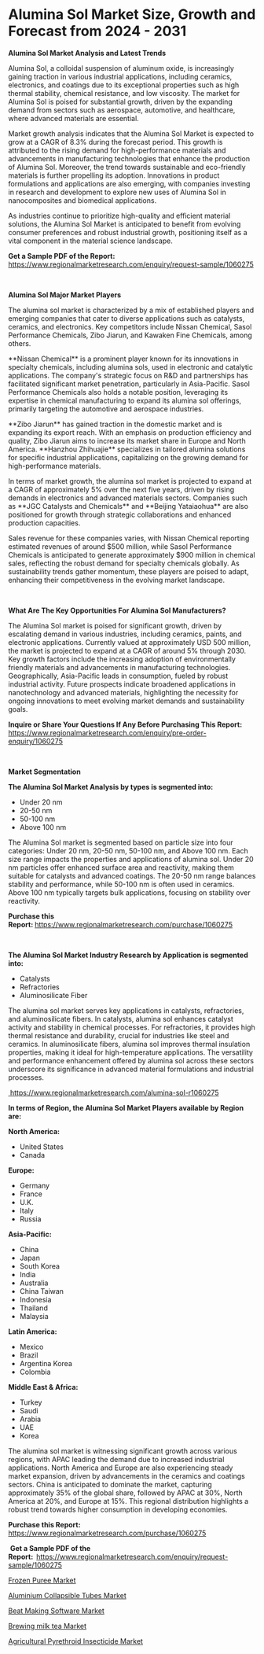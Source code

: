 <p><h1>Alumina Sol Market Size, Growth and Forecast from 2024 - 2031</h1></p><p><strong>Alumina Sol Market Analysis and Latest Trends</strong></p>
<p><p>Alumina Sol, a colloidal suspension of aluminum oxide, is increasingly gaining traction in various industrial applications, including ceramics, electronics, and coatings due to its exceptional properties such as high thermal stability, chemical resistance, and low viscosity. The market for Alumina Sol is poised for substantial growth, driven by the expanding demand from sectors such as aerospace, automotive, and healthcare, where advanced materials are essential.</p><p>Market growth analysis indicates that the Alumina Sol Market is expected to grow at a CAGR of 8.3% during the forecast period. This growth is attributed to the rising demand for high-performance materials and advancements in manufacturing technologies that enhance the production of Alumina Sol. Moreover, the trend towards sustainable and eco-friendly materials is further propelling its adoption. Innovations in product formulations and applications are also emerging, with companies investing in research and development to explore new uses of Alumina Sol in nanocomposites and biomedical applications.</p><p>As industries continue to prioritize high-quality and efficient material solutions, the Alumina Sol Market is anticipated to benefit from evolving consumer preferences and robust industrial growth, positioning itself as a vital component in the material science landscape.</p></p>
<p><strong>Get a Sample PDF of the Report:&nbsp;</strong> <a href="https://www.regionalmarketresearch.com/enquiry/request-sample/1060275">https://www.regionalmarketresearch.com/enquiry/request-sample/1060275</a></p>
<p>&nbsp;</p>
<p><strong>Alumina Sol Major Market Players</strong></p>
<p><p>The alumina sol market is characterized by a mix of established players and emerging companies that cater to diverse applications such as catalysts, ceramics, and electronics. Key competitors include Nissan Chemical, Sasol Performance Chemicals, Zibo Jiarun, and Kawaken Fine Chemicals, among others.</p><p>**Nissan Chemical** is a prominent player known for its innovations in specialty chemicals, including alumina sols, used in electronic and catalytic applications. The company's strategic focus on R&D and partnerships has facilitated significant market penetration, particularly in Asia-Pacific. Sasol Performance Chemicals also holds a notable position, leveraging its expertise in chemical manufacturing to expand its alumina sol offerings, primarily targeting the automotive and aerospace industries.</p><p>**Zibo Jiarun** has gained traction in the domestic market and is expanding its export reach. With an emphasis on production efficiency and quality, Zibo Jiarun aims to increase its market share in Europe and North America. **Hanzhou Zhihuajie** specializes in tailored alumina solutions for specific industrial applications, capitalizing on the growing demand for high-performance materials.</p><p>In terms of market growth, the alumina sol market is projected to expand at a CAGR of approximately 5% over the next five years, driven by rising demands in electronics and advanced materials sectors. Companies such as **JGC Catalysts and Chemicals** and **Beijing Yataiaohua** are also positioned for growth through strategic collaborations and enhanced production capacities.</p><p>Sales revenue for these companies varies, with Nissan Chemical reporting estimated revenues of around $500 million, while Sasol Performance Chemicals is anticipated to generate approximately $900 million in chemical sales, reflecting the robust demand for specialty chemicals globally. As sustainability trends gather momentum, these players are poised to adapt, enhancing their competitiveness in the evolving market landscape.</p></p>
<p>&nbsp;</p>
<p><strong>What Are The Key Opportunities For Alumina Sol Manufacturers?</strong></p>
<p><p>The Alumina Sol market is poised for significant growth, driven by escalating demand in various industries, including ceramics, paints, and electronic applications. Currently valued at approximately USD 500 million, the market is projected to expand at a CAGR of around 5% through 2030. Key growth factors include the increasing adoption of environmentally friendly materials and advancements in manufacturing technologies. Geographically, Asia-Pacific leads in consumption, fueled by robust industrial activity. Future prospects indicate broadened applications in nanotechnology and advanced materials, highlighting the necessity for ongoing innovations to meet evolving market demands and sustainability goals.</p></p>
<p><strong>Inquire or Share Your Questions If Any Before Purchasing This Report:</strong> <a href="https://www.regionalmarketresearch.com/enquiry/pre-order-enquiry/1060275">https://www.regionalmarketresearch.com/enquiry/pre-order-enquiry/1060275</a></p>
<p>&nbsp;</p>
<p><strong>Market Segmentation</strong></p>
<p><strong>The Alumina Sol Market Analysis by types is segmented into:</strong></p>
<p><ul><li>Under 20 nm</li><li>20-50 nm</li><li>50-100 nm</li><li>Above 100 nm</li></ul></p>
<p><p>The Alumina Sol market is segmented based on particle size into four categories: Under 20 nm, 20-50 nm, 50-100 nm, and Above 100 nm. Each size range impacts the properties and applications of alumina sol. Under 20 nm particles offer enhanced surface area and reactivity, making them suitable for catalysts and advanced coatings. The 20-50 nm range balances stability and performance, while 50-100 nm is often used in ceramics. Above 100 nm typically targets bulk applications, focusing on stability over reactivity.</p></p>
<p><strong>Purchase this Report:&nbsp;</strong><a href="https://www.regionalmarketresearch.com/purchase/1060275">https://www.regionalmarketresearch.com/purchase/1060275</a></p>
<p>&nbsp;</p>
<p><strong>The Alumina Sol Market Industry Research by Application is segmented into:</strong></p>
<p><ul><li>Catalysts</li><li>Refractories</li><li>Aluminosilicate Fiber</li></ul></p>
<p><p>The alumina sol market serves key applications in catalysts, refractories, and aluminosilicate fibers. In catalysts, alumina sol enhances catalyst activity and stability in chemical processes. For refractories, it provides high thermal resistance and durability, crucial for industries like steel and ceramics. In aluminosilicate fibers, alumina sol improves thermal insulation properties, making it ideal for high-temperature applications. The versatility and performance enhancement offered by alumina sol across these sectors underscore its significance in advanced material formulations and industrial processes.</p></p>
<p><a href="https://www.regionalmarketresearch.com/alumina-sol-r1060275">&nbsp;https://www.regionalmarketresearch.com/alumina-sol-r1060275</a></p>
<p><strong>In terms of Region, the Alumina Sol Market Players available by Region are:</strong></p>
<p>
    <p> <strong> North America: </strong>
        <ul>
            <li>United States</li>
            <li>Canada</li>
        </ul>
        </p> 
    <p> <strong> Europe: </strong>
        <ul>
            <li>Germany</li>
            <li>France</li>
            <li>U.K.</li>
            <li>Italy</li>
            <li>Russia</li>
        </ul>
        </p> 
    <p> <strong> Asia-Pacific: </strong>
        <ul>
            <li>China</li>
            <li>Japan</li>
            <li>South Korea</li>
            <li>India</li>
            <li>Australia</li>
            <li>China Taiwan</li>
            <li>Indonesia</li>
            <li>Thailand</li>
            <li>Malaysia</li>
        </ul>
        </p> 
    <p> <strong> Latin America: </strong>
        <ul>
            <li>Mexico</li>
            <li>Brazil</li>
            <li>Argentina Korea</li>
            <li>Colombia</li>
        </ul>
        </p> 
    <p> <strong> Middle East & Africa: </strong>
        <ul>
            <li>Turkey</li>
            <li>Saudi</li>
            <li>Arabia</li>
            <li>UAE</li>
            <li>Korea</li>
        </ul>
    </p>
    </p>
<p><p>The alumina sol market is witnessing significant growth across various regions, with APAC leading the demand due to increased industrial applications. North America and Europe are also experiencing steady market expansion, driven by advancements in the ceramics and coatings sectors. China is anticipated to dominate the market, capturing approximately 35% of the global share, followed by APAC at 30%, North America at 20%, and Europe at 15%. This regional distribution highlights a robust trend towards higher consumption in developing economies.</p></p>
<p><strong>Purchase this Report: </strong><a href="https://www.regionalmarketresearch.com/purchase/1060275">https://www.regionalmarketresearch.com/purchase/1060275</a></p>
<p>&nbsp;<strong>Get a Sample PDF of the Report:&nbsp;&nbsp;</strong><a href="https://www.regionalmarketresearch.com/enquiry/request-sample/1060275">https://www.regionalmarketresearch.com/enquiry/request-sample/1060275</a></p>
<p><strong></strong></p>
<p><p><a href="https://issuu.com/reportprime-2/docs/frozen-puree-market-size-2030.pptx_83971c10782e19">Frozen Puree Market</a></p><p><a href="https://medium.com/@airdrophot.everyday/market-insights-global-aluminium-collapsible-tubes-market-forecast-and-innovation-trends-ca9a8f8b4d32?postPublishedType=repub">Aluminium Collapsible Tubes Market</a></p><p><a href="https://issuu.com/reportprime-2/docs/beat-making-software-market-size-20_174da1c01fac19">Beat Making Software Market</a></p><p><a href="https://www.linkedin.com/pulse/global-brewing-milk-tea-market-size-expected-experience-cagr-nefle?trackingId=Z4Ix2fTHRwa30xzd%2FVsMig%3D%3D">Brewing milk tea Market</a></p><p><a href="https://medium.com/@airdrophot.everyday/market-leaders-and-laggards-global-agricultural-pyrethroid-insecticide-market-trends-and-forecast-fc594d9e24bb">Agricultural Pyrethroid Insecticide Market</a></p></p>